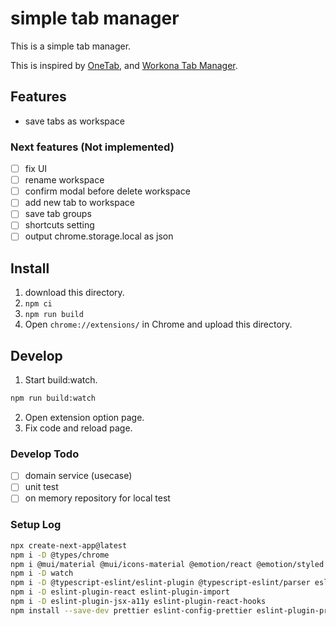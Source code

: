 # simple tab manager

This is a simple tab manager.

This is inspired by [OneTab](https://www.one-tab.com/), and [Workona Tab Manager](https://workona.com/tab-manager/).

## Features

- save tabs as workspace

### Next features (Not implemented)

- [ ] fix UI
- [ ] rename workspace
- [ ] confirm modal before delete workspace
- [ ] add new tab to workspace
- [ ] save tab groups
- [ ] shortcuts setting
- [ ] output chrome.storage.local as json

## Install

1. download this directory.
2. `npm ci`
3. `npm run build`
4. Open `chrome://extensions/` in Chrome and upload this directory.

## Develop

1. Start build:watch.

```bash
npm run build:watch
```

2. Open extension option page.
3. Fix code and reload page.

### Develop Todo

- [ ] domain service (usecase)
- [ ] unit test
- [ ] on memory repository for local test

### Setup Log

```bash
npx create-next-app@latest
npm i -D @types/chrome
npm i @mui/material @mui/icons-material @emotion/react @emotion/styled
npm i -D watch
npm i -D @typescript-eslint/eslint-plugin @typescript-eslint/parser eslint
npm i -D eslint-plugin-react eslint-plugin-import
npm i -D eslint-plugin-jsx-a11y eslint-plugin-react-hooks
npm install --save-dev prettier eslint-config-prettier eslint-plugin-prettier husky lint-staged
```
